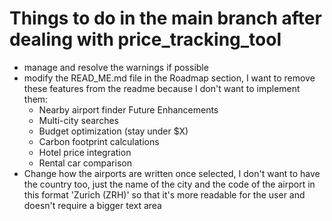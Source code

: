 # Things to do in the main branch after dealing with price_tracking_tool

- manage and resolve the warnings if possible
- modify the READ_ME.md file in the Roadmap section, I want to remove these features from the readme because I don't want to implement them:
    - Nearby airport finder
    Future Enhancements
    - Multi-city searches
    - Budget optimization (stay under $X)
    - Carbon footprint calculations
    - Hotel price integration
    - Rental car comparison
- Change how the airports are written once selected, I don't want to have the country too, just the name of the city and the code of the airport in this format 'Zurich (ZRH)' so that it's more readable for the user and doesn't require a bigger text area